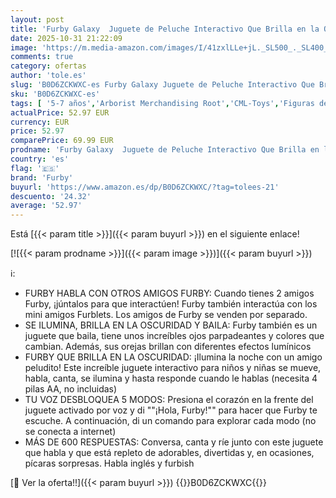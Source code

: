 ```yaml
---
layout: post
title: 'Furby Galaxy  Juguete de Peluche Interactivo Que Brilla en la Oscuridad - Versión en Español  Juguete Electrónico para Niñas y Niños  Regalo de Papá Noel y Reyes Magos'
date: 2025-10-31 21:22:09
image: 'https://m.media-amazon.com/images/I/41zxlLLe+jL._SL500_._SL400_.jpg'
comments: true
category: ofertas
author: 'tole.es'
slug: 'B0D6ZCKWXC-es Furby Galaxy Juguete de Peluche Interactivo Que Brilla en...'
sku: 'B0D6ZCKWXC-es'
tags: [ '5-7 años','Arborist Merchandising Root','CML-Toys','Figuras de juguete interactivas de felpa','Juguetes','Juguetes y juegos','Peluches','Self Service','Special Features Stores','Toys All','b6d17eda-2c26-45ed-a098-453a9f96e839_0','b6d17eda-2c26-45ed-a098-453a9f96e839_1101','b6d17eda-2c26-45ed-a098-453a9f96e839_7701','furby','magos','reyes','🇪🇸', ]
actualPrice: 52.97 EUR
currency: EUR
price: 52.97
comparePrice: 69.99 EUR
prodname: 'Furby Galaxy  Juguete de Peluche Interactivo Que Brilla en la Oscuridad - Versión en Español  Juguete Electrónico para Niñas y Niños  Regalo de Papá Noel y Reyes Magos'
country: 'es'
flag: '🇪🇸'
brand: 'Furby'
buyurl: 'https://www.amazon.es/dp/B0D6ZCKWXC/?tag=tolees-21'
descuento: '24.32'
average: '52.97'
---
```


Está [{{< param title >}}]({{< param buyurl >}}) en el siguiente enlace!

[![{{< param prodname >}}]({{< param image >}})]({{< param buyurl >}})

ℹ️:

- FURBY HABLA CON OTROS AMIGOS FURBY: Cuando tienes 2 amigos Furby, ¡júntalos para que interactúen! Furby también interactúa con los mini amigos Furblets. Los amigos de Furby se venden por separado.
- SE ILUMINA, BRILLA EN LA OSCURIDAD Y BAILA: Furby también es un juguete que baila, tiene unos increíbles ojos parpadeantes y colores que cambian. Además, sus orejas brillan con diferentes efectos lumínicos
- FURBY QUE BRILLA EN LA OSCURIDAD: ¡Ilumina la noche con un amigo peludito! Este increíble juguete interactivo para niños y niñas se mueve, habla, canta, se ilumina y hasta responde cuando le hablas (necesita 4 pilas AA, no incluidas)
- TU VOZ DESBLOQUEA 5 MODOS: Presiona el corazón en la frente del juguete activado por voz y di ""¡Hola, Furby!"" para hacer que Furby te escuche. A continuación, di un comando para explorar cada modo (no se conecta a internet)
- MÁS DE 600 RESPUESTAS: Conversa, canta y ríe junto con este juguete que habla y que está repleto de adorables, divertidas y, en ocasiones, pícaras sorpresas. Habla inglés y furbish

[🛒 Ver la oferta!!]({{< param buyurl >}})
{{<world>}}B0D6ZCKWXC{{</world>}}
